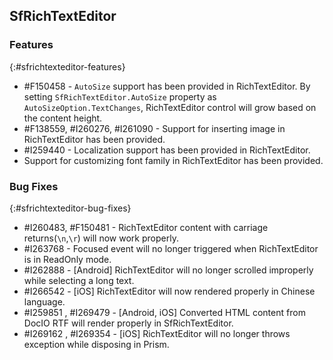 ## SfRichTextEditor

### Features
{:#sfrichtexteditor-features}
* \#F150458 - `AutoSize` support has been provided in RichTextEditor. By setting `SfRichTextEditor.AutoSize` property as `AutoSizeOption.TextChanges`, RichTextEditor control will grow based on the content height.
* \#F138559, \#I260276, \#I261090 - Support for inserting image in RichTextEditor has been provided.
* \#I259440 - Localization support has been provided in RichTextEditor.
* Support for customizing font family in RichTextEditor has been provided.

### Bug Fixes
{:#sfrichtexteditor-bug-fixes}
* \#I260483, \#F150481 - RichTextEditor content with carriage returns(`\n`,`\r`) will now work properly.
* \#I263768 - Focused event will no longer triggered when RichTextEditor is in ReadOnly mode. 
* \#I262888 - [Android] RichTextEditor will no longer scrolled improperly while selecting a long text.
* \#I266542 - [iOS] RichTextEditor will now rendered properly in Chinese language.
* \#I259851 , \#I269479 - [Android, iOS] Converted HTML content from DocIO RTF will render properly in SfRichTextEditor.
* \#I269162 , \#I269354 - [iOS] RichTextEditor will no longer throws exception while disposing in Prism.  